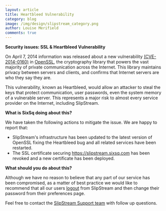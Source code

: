```yaml
---
layout: article
title: Heartbleed Vulnerability
category: blog
image: /img/design/slipstream_category.png
author: Louise Merifield
comments: true
---
```


**Security issues: SSL & Heartbleed Vulnerability**

On April 7, 2014 information was released about a new vulnerability [(CVE-2014-0160)](https://web.nvd.nist.gov/view/vuln/detail?vulnId=CVE-2014-0160) in [OpenSSL](https://www.openssl.org/), the cryptography library that powers the vast majority of private communication across the Internet. This library maintains privacy between servers and clients, and confirms that Internet servers are who they say they are.

This vulnerability, known as Heartbleed, would allow an attacker to steal the keys that protect communication, user passwords, even the system memory of a vulnerable server. This represents a major risk to almost every service provider on the Internet, including SlipStream.


**What is SixSq doing about this?**

We have taken the following actions to mitigate the issue. We are happy to report that:

* SlipStream's infrastructure has been updated to the latest version of OpenSSL fixing the Heartbleed bug and all related services have been restarted.
* The SSL certificate securing https://slipstream.sixsq.com has been revoked and a new certificate has been deployed.

**What should you do about this?**

Although we have no reason to believe that any part of our service has been compromised, as a matter of best practice we would like to recommend that all our users  [logout](https://slipstream.sixsq.com/logout) from SlipStream and then change their password from their preferences page.

Feel free to contact the [SlipStream Support team](support@sixsq.com) with follow up questions.

